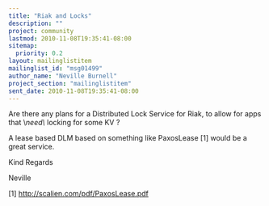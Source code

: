 ```yaml
---
title: "Riak and Locks"
description: ""
project: community
lastmod: 2010-11-08T19:35:41-08:00
sitemap:
  priority: 0.2
layout: mailinglistitem
mailinglist_id: "msg01499"
author_name: "Neville Burnell"
project_section: "mailinglistitem"
sent_date: 2010-11-08T19:35:41-08:00
---
```



Are there any plans for a Distributed Lock Service for Riak, to allow for
apps that \\*need\\* locking for some KV ?

A lease based DLM based on something like PaxosLease [1] would be a great
service.

Kind Regards

Neville

[1] http://scalien.com/pdf/PaxosLease.pdf
